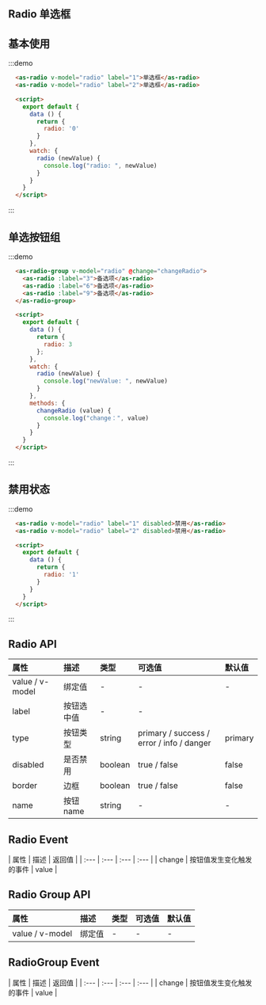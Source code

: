 ## Radio 单选框

## 基本使用

:::demo

```html
  <as-radio v-model="radio" label="1">单选框</as-radio>
  <as-radio v-model="radio" label="2">单选框</as-radio>

  <script>
    export default {
      data () {
        return {
          radio: '0'
        }
      },
      watch: {
        radio (newValue) {
          console.log("radio: ", newValue)
        }
      }
    }
  </script>
```

:::

## 单选按钮组

:::demo

```html
  <as-radio-group v-model="radio" @change="changeRadio">
    <as-radio :label="3">备选项</as-radio>
    <as-radio :label="6">备选项</as-radio>
    <as-radio :label="9">备选项</as-radio>
  </as-radio-group>

  <script>
    export default {
      data () {
        return {
          radio: 3
        };
      },
      watch: {
        radio (newValue) {
          console.log("newValue: ", newValue)
        }
      },
      methods: {
        changeRadio (value) {
          console.log("change：", value)
        }
      }
    }
  </script>
```

:::

## 禁用状态

:::demo

```html
  <as-radio v-model="radio" label="1" disabled>禁用</as-radio>
  <as-radio v-model="radio" label="2" disabled>禁用</as-radio>

  <script>
    export default {
      data () {
        return {
          radio: '1'
        }
      }
    }
  </script>
```

:::

## Radio API

| 属性 | 描述 | 类型 | 可选值 | 默认值 |
| :--- | :--- | :---| :--- | :--- |
| value / v-model | 绑定值 | - | - | - |
| label | 按钮选中值 | - | - |
| type | 按钮类型 | string | primary / success / error / info / danger | primary |
| disabled | 是否禁用 | boolean | true / false | false |
| border | 边框 | boolean | true / false | false |
| name | 按钮name | string | - | - |

## Radio Event

| 属性 | 描述 | 返回值 |
| :--- | :--- | :--- | :--- |
| change | 按钮值发生变化触发的事件 | value |

## Radio Group API

| 属性 | 描述 | 类型 | 可选值 | 默认值 |
| :--- | :--- | :---| :--- | :--- |
| value / v-model | 绑定值 | - | - | - |

## RadioGroup Event

| 属性 | 描述 | 返回值 |
| :--- | :--- | :--- | :--- |
| change | 按钮值发生变化触发的事件 | value |
